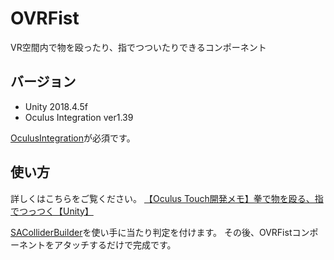 # OVRFist

VR空間内で物を殴ったり、指でつついたりできるコンポーネント


## バージョン

- Unity 2018.4.5f
- Oculus Integration ver1.39

[OculusIntegration](https://assetstore.unity.com/packages/tools/integration/oculus-integration-82022)が必須です。


## 使い方
詳しくはこちらをご覧ください。
[【Oculus Touch開発メモ】拳で物を殴る、指でつっつく【Unity】](https://raspberly.hateblo.jp/entry/OVRFist)

[SAColliderBuilder](https://assetstore.unity.com/packages/tools/sacolliderbuilder-15058)を使い手に当たり判定を付けます。
その後、OVRFistコンポーネントをアタッチするだけで完成です。

